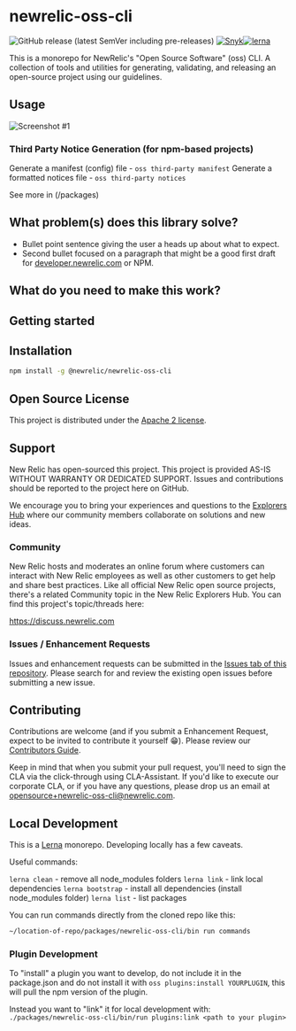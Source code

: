 # newrelic-oss-cli

![GitHub release (latest SemVer including pre-releases)](https://img.shields.io/github/v/release/newrelic/newrelic-oss-cli?include_prereleases&sort=semver) [![Snyk](https://snyk.io/test/github/newrelic/newrelic-oss-cli/badge.svg)](https://snyk.io/test/github/newrelic/newrelic-oss-cli)[![lerna](https://img.shields.io/badge/maintained%20with-lerna-cc00ff.svg)](https://lerna.js.org/)

This is a monorepo for NewRelic's "Open Source Software" (oss) CLI. A collection of tools and utilities for generating, validating, and releasing an open-source project using our guidelines.

## Usage

![Screenshot #1](screenshots/screenshot_01.png)

### Third Party Notice Generation (for npm-based projects)
Generate a manifest (config) file - `oss third-party manifest`
Generate a formatted notices file - `oss third-party notices`

See more in (/packages)

## What problem(s) does this library solve?

- Bullet point sentence giving the user a heads up about what to expect.
- Second bullet focused on a paragraph that might be a good first draft for [developer.newrelic.com](https://developer.newrelic.com) or NPM.

## What do you need to make this work?

## Getting started

## Installation

```bash
npm install -g @newrelic/newrelic-oss-cli
```

## Open Source License

This project is distributed under the [Apache 2 license](LICENSE).

## Support

New Relic has open-sourced this project. This project is provided AS-IS WITHOUT WARRANTY OR DEDICATED SUPPORT. Issues and contributions should be reported to the project here on GitHub.

We encourage you to bring your experiences and questions to the [Explorers Hub](https://discuss.newrelic.com) where our community members collaborate on solutions and new ideas.

### Community

New Relic hosts and moderates an online forum where customers can interact with New Relic employees as well as other customers to get help and share best practices. Like all official New Relic open source projects, there's a related Community topic in the New Relic Explorers Hub. You can find this project's topic/threads here:

https://discuss.newrelic.com

### Issues / Enhancement Requests

Issues and enhancement requests can be submitted in the [Issues tab of this repository](../../issues). Please search for and review the existing open issues before submitting a new issue.

## Contributing

Contributions are welcome (and if you submit a Enhancement Request, expect to be invited to contribute it yourself :grin:). Please review our [Contributors Guide](CONTRIBUTING.md).

Keep in mind that when you submit your pull request, you'll need to sign the CLA via the click-through using CLA-Assistant. If you'd like to execute our corporate CLA, or if you have any questions, please drop us an email at opensource+newrelic-oss-cli@newrelic.com.

## Local Development

This is a [Lerna](https://github.com/lerna/lerna) monorepo. Developing locally has a few caveats.

Useful commands:

`lerna clean` - remove all node_modules folders
`lerna link` - link local dependencies
`lerna bootstrap` - install all dependencies (install node_modules folder)
`lerna list` - list packages

You can run commands directly from the cloned repo like this:

```bash
~/location-of-repo/packages/newrelic-oss-cli/bin run commands
```

### Plugin Development
To "install" a plugin you want to develop, do not include it in the package.json and do not install it with `oss plugins:install YOURPLUGIN`, this will pull the npm version of the plugin.

Instead you want to "link" it for local development with:
`./packages/newrelic-oss-cli/bin/run plugins:link <path to your plugin>`